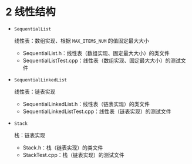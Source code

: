 # 2 线性结构

- `SequentialList`
  
  线性表：数组实现、根据 `MAX_ITEMS_NUM` 的值固定最大大小

  - SequentialList.h：线性表（数组实现、固定最大大小）的类文件
  - SequentialListTest.cpp：线性表（数组实现、固定最大大小）的测试文件

- `SequentialLinkedList`
  
  线性表：链表实现

  - SequentialLinkedList.h：线性表（链表实现）的类文件
  - SequentialLinkedListTest.cpp：线性表（链表实现）的测试文件

- `Stack`
  
  栈：链表实现

  - Stack.h：栈（链表实现）的类文件
  - StackTest.cpp：栈（链表实现）的测试文件